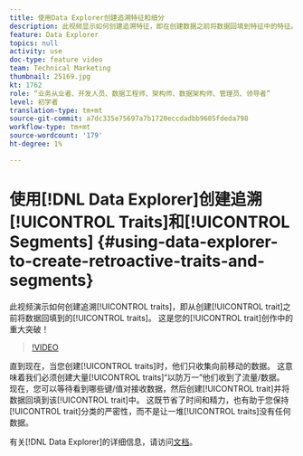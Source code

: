 ```yaml
---
title: 使用Data Explorer创建追溯特征和细分
description: 此视频显示如何创建追溯特征，即在创建数据之前将数据回填到特征中的特征。 这是您特质创造的重大突破！
feature: Data Explorer
topics: null
activity: use
doc-type: feature video
team: Technical Marketing
thumbnail: 25169.jpg
kt: 1762
role: “业务从业者、开发人员、数据工程师、架构师、数据架构师、管理员、领导者”
level: 初学者
translation-type: tm+mt
source-git-commit: a7dc335e75697a7b1720eccdadbb9605fdeda798
workflow-type: tm+mt
source-wordcount: '179'
ht-degree: 1%

---
```



# 使用[!DNL Data Explorer]创建追溯[!UICONTROL Traits]和[!UICONTROL Segments] {#using-data-explorer-to-create-retroactive-traits-and-segments}

此视频演示如何创建追溯[!UICONTROL traits]，即从创建[!UICONTROL trait]之前将数据回填到的[!UICONTROL traits]。 这是您的[!UICONTROL trait]创作中的重大突破！

>[!VIDEO](https://video.tv.adobe.com/v/25169/?quality=12)

直到现在，当您创建[!UICONTROL traits]时，他们只收集向前移动的数据。 这意味着我们必须创建大量[!UICONTROL traits]“以防万一”他们收到了流量/数据。 现在，您可以等待看到哪些键/值对接收数据，然后创建[!UICONTROL trait]并将数据回填到该[!UICONTROL trait]中。 这既节省了时间和精力，也有助于您保持[!UICONTROL trait]分类的严密性，而不是让一堆[!UICONTROL traits]没有任何数据。

有关[!DNL Data Explorer]的详细信息，请访问[文档](https://experiencecloud.adobe.com/resources/help/en_US/aam/data-explorer.html)。